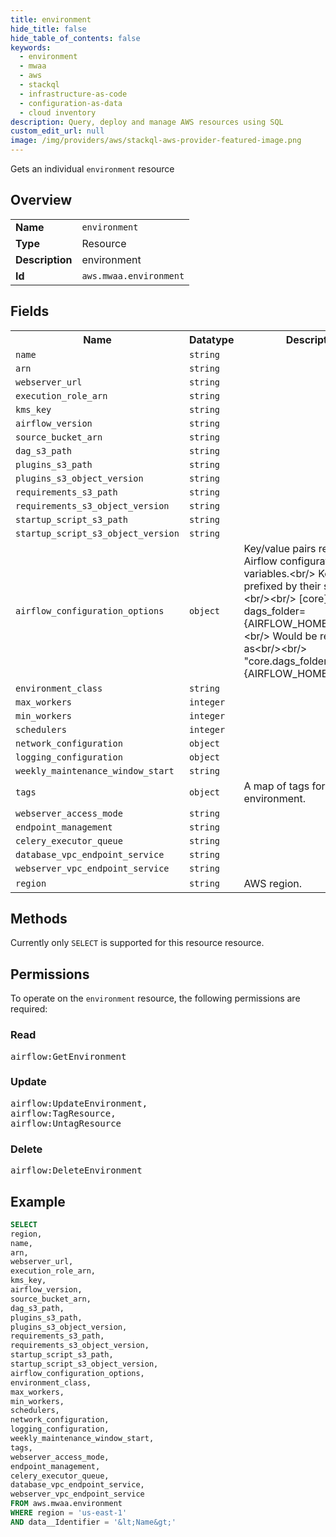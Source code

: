 ```yaml
---
title: environment
hide_title: false
hide_table_of_contents: false
keywords:
  - environment
  - mwaa
  - aws
  - stackql
  - infrastructure-as-code
  - configuration-as-data
  - cloud inventory
description: Query, deploy and manage AWS resources using SQL
custom_edit_url: null
image: /img/providers/aws/stackql-aws-provider-featured-image.png
---
```

Gets an individual <code>environment</code> resource

## Overview
<table><tbody>
<tr><td><b>Name</b></td><td><code>environment</code></td></tr>
<tr><td><b>Type</b></td><td>Resource</td></tr>
<tr><td><b>Description</b></td><td>environment</td></tr>
<tr><td><b>Id</b></td><td><code>aws.mwaa.environment</code></td></tr>
</tbody></table>

## Fields
<table><tbody>
<tr><th>Name</th><th>Datatype</th><th>Description</th></tr>
<tr><td><code>name</code></td><td><code>string</code></td><td></td></tr>
<tr><td><code>arn</code></td><td><code>string</code></td><td></td></tr>
<tr><td><code>webserver_url</code></td><td><code>string</code></td><td></td></tr>
<tr><td><code>execution_role_arn</code></td><td><code>string</code></td><td></td></tr>
<tr><td><code>kms_key</code></td><td><code>string</code></td><td></td></tr>
<tr><td><code>airflow_version</code></td><td><code>string</code></td><td></td></tr>
<tr><td><code>source_bucket_arn</code></td><td><code>string</code></td><td></td></tr>
<tr><td><code>dag_s3_path</code></td><td><code>string</code></td><td></td></tr>
<tr><td><code>plugins_s3_path</code></td><td><code>string</code></td><td></td></tr>
<tr><td><code>plugins_s3_object_version</code></td><td><code>string</code></td><td></td></tr>
<tr><td><code>requirements_s3_path</code></td><td><code>string</code></td><td></td></tr>
<tr><td><code>requirements_s3_object_version</code></td><td><code>string</code></td><td></td></tr>
<tr><td><code>startup_script_s3_path</code></td><td><code>string</code></td><td></td></tr>
<tr><td><code>startup_script_s3_object_version</code></td><td><code>string</code></td><td></td></tr>
<tr><td><code>airflow_configuration_options</code></td><td><code>object</code></td><td>Key&#x2F;value pairs representing Airflow configuration variables.&lt;br&#x2F;&gt;    Keys are prefixed by their section:&lt;br&#x2F;&gt;&lt;br&#x2F;&gt;    &#91;core&#93;&lt;br&#x2F;&gt;    dags_folder=&#123;AIRFLOW_HOME&#125;&#x2F;dags&lt;br&#x2F;&gt;&lt;br&#x2F;&gt;    Would be represented as&lt;br&#x2F;&gt;&lt;br&#x2F;&gt;    "core.dags_folder": "&#123;AIRFLOW_HOME&#125;&#x2F;dags"</td></tr>
<tr><td><code>environment_class</code></td><td><code>string</code></td><td></td></tr>
<tr><td><code>max_workers</code></td><td><code>integer</code></td><td></td></tr>
<tr><td><code>min_workers</code></td><td><code>integer</code></td><td></td></tr>
<tr><td><code>schedulers</code></td><td><code>integer</code></td><td></td></tr>
<tr><td><code>network_configuration</code></td><td><code>object</code></td><td></td></tr>
<tr><td><code>logging_configuration</code></td><td><code>object</code></td><td></td></tr>
<tr><td><code>weekly_maintenance_window_start</code></td><td><code>string</code></td><td></td></tr>
<tr><td><code>tags</code></td><td><code>object</code></td><td>A map of tags for the environment.</td></tr>
<tr><td><code>webserver_access_mode</code></td><td><code>string</code></td><td></td></tr>
<tr><td><code>endpoint_management</code></td><td><code>string</code></td><td></td></tr>
<tr><td><code>celery_executor_queue</code></td><td><code>string</code></td><td></td></tr>
<tr><td><code>database_vpc_endpoint_service</code></td><td><code>string</code></td><td></td></tr>
<tr><td><code>webserver_vpc_endpoint_service</code></td><td><code>string</code></td><td></td></tr>
<tr><td><code>region</code></td><td><code>string</code></td><td>AWS region.</td></tr>

</tbody></table>

## Methods
Currently only <code>SELECT</code> is supported for this resource resource.

## Permissions

To operate on the <code>environment</code> resource, the following permissions are required:

### Read
<pre>
airflow:GetEnvironment</pre>

### Update
<pre>
airflow:UpdateEnvironment,
airflow:TagResource,
airflow:UntagResource</pre>

### Delete
<pre>
airflow:DeleteEnvironment</pre>


## Example
```sql
SELECT
region,
name,
arn,
webserver_url,
execution_role_arn,
kms_key,
airflow_version,
source_bucket_arn,
dag_s3_path,
plugins_s3_path,
plugins_s3_object_version,
requirements_s3_path,
requirements_s3_object_version,
startup_script_s3_path,
startup_script_s3_object_version,
airflow_configuration_options,
environment_class,
max_workers,
min_workers,
schedulers,
network_configuration,
logging_configuration,
weekly_maintenance_window_start,
tags,
webserver_access_mode,
endpoint_management,
celery_executor_queue,
database_vpc_endpoint_service,
webserver_vpc_endpoint_service
FROM aws.mwaa.environment
WHERE region = 'us-east-1'
AND data__Identifier = '&lt;Name&gt;'
```
